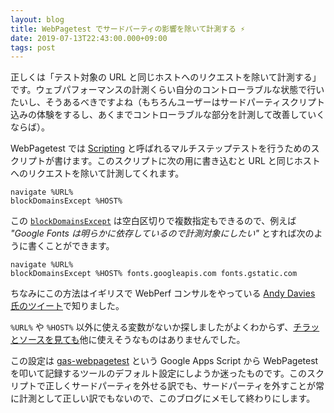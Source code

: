 ```yaml
---
layout: blog
title: WebPagetest でサードパーティの影響を除いて計測する ⚡
date: 2019-07-13T22:43:00.000+09:00
tags: post
---
```


正しくは「テスト対象の URL と同じホストへのリクエストを除いて計測する」です。ウェブパフォーマンスの計測くらい自分のコントローラブルな状態で行いたいし、そうあるべきですよね（もちろんユーザーはサードパーティスクリプト込みの体験をするし、あくまでコントローラブルな部分を計測して改善していくならば）。

WebPagetest では [Scripting](https://sites.google.com/a/webpagetest.org/docs/using-webpagetest/scripting) と呼ばれるマルチステップテストを行うためのスクリプトが書けます。このスクリプトに次の用に書き込むと URL と同じホストへのリクエストを除いて計測してくれます。

```text
navigate %URL%
blockDomainsExcept %HOST%
```

この [`blockDomainsExcept`](https://sites.google.com/a/webpagetest.org/docs/using-webpagetest/scripting#TOC-blockDomainsExecpt) は空白区切りで複数指定もできるので、例えば *"Google Fonts は明らかに依存しているので計測対象にしたい"* とすれば次のように書くことができます。

```text
navigate %URL%
blockDomainsExcept %HOST% fonts.googleapis.com fonts.gstatic.com
```

ちなみにこの方法はイギリスで WebPerf コンサルをやっている [Andy Davies 氏のツイート](https://twitter.com/AndyDavies/status/1128748618305896452/)で知りました。

`%URL%` や `%HOST%` 以外に使える変数がないか探しましたがよくわからず、[チラッとソースを見ても](https://github.com/WPO-Foundation/webpagetest/blob/master/www/runtest.php)他に使えそうなものはありませんでした。

この設定は [gas-webpagetest](https://github.com/uknmr/gas-webpagetest) という Google Apps Script から WebPagetest を叩いて記録するツールのデフォルト設定にしようか迷ったものです。このスクリプトで正しくサードパーティを外せる訳でも、サードパーティを外すことが常に計測として正しい訳でもないので、このブログにメモして終わりにします。
